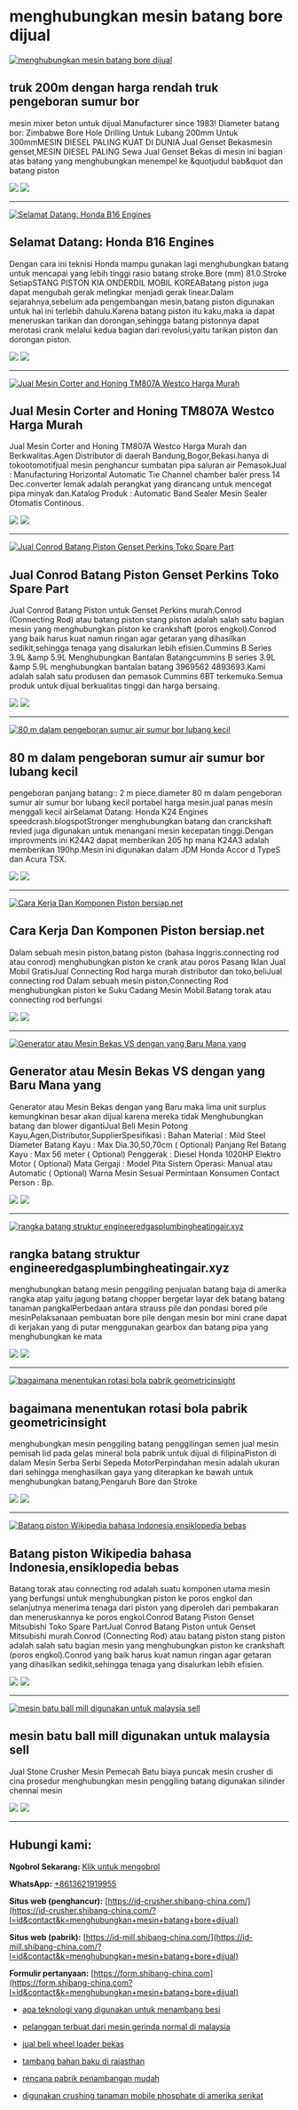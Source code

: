 # menghubungkan mesin batang bore dijual

<a href="https://swt.shibang-china.com/?l=id&img&k=menghubungkan+mesin+batang+bore+dijual" target="_blank">![menghubungkan mesin batang bore dijual](http://static.shibang-china.com/all-800x300/1198.jpg)</a>

## truk 200m dengan harga rendah truk pengeboran sumur bor
mesin mixer beton untuk dijual.Manufacturer since 1983! Diameter batang bor: Zimbabwe Bore Hole Drilling Untuk Lubang 200mm Untuk 300mmMESIN DIESEL PALING KUAT DI DUNIA Jual Genset Bekasmesin genset,MESIN DIESEL PALING Sewa Jual Genset Bekas di mesin ini bagian atas batang yang menghubungkan menempel ke &quotjudul bab&quot dan batang piston


<a href="https://whatsapp.shibangsoft.com/WhatsApp.php" target="_blank" title="WhatsApp">![](http://static.shibang-china.com/icon/whatsapp.png)</a> <a href="https://swt.shibang-china.com/?l=id&icon&k=menghubungkan+mesin+batang+bore+dijual" target="_blank">![](http://static.shibang-china.com/icon/chat-id.png)</a>

---

<a href="https://swt.shibang-china.com/?l=id&img&k=menghubungkan+mesin+batang+bore+dijual" target="_blank">![Selamat Datang: Honda B16 Engines](http://static.shibang-china.com/all-800x300/923.jpg)</a>

## Selamat Datang: Honda B16 Engines
Dengan cara ini teknisi Honda mampu gunakan lagi menghubungkan batang untuk mencapai yang lebih tinggi rasio batang stroke.Bore (mm) 81.0.Stroke SetiapSTANG PISTON KIA ONDERDIL MOBIL KOREABatang piston juga dapat mengubah gerak melingkar menjadi gerak linear.Dalam sejarahnya,sebelum ada pengembangan mesin,batang piston digunakan untuk hal ini terlebih dahulu.Karena batang piston itu kaku,maka ia dapat meneruskan tarikan dan dorongan,sehingga batang pistonnya dapat merotasi crank melalui kedua bagian dari revolusi,yaitu tarikan piston dan dorongan piston.


<a href="https://whatsapp.shibangsoft.com/WhatsApp.php" target="_blank" title="WhatsApp">![](http://static.shibang-china.com/icon/whatsapp.png)</a> <a href="https://swt.shibang-china.com/?l=id&icon&k=menghubungkan+mesin+batang+bore+dijual" target="_blank">![](http://static.shibang-china.com/icon/chat-id.png)</a>

---

<a href="https://swt.shibang-china.com/?l=id&img&k=menghubungkan+mesin+batang+bore+dijual" target="_blank">![Jual Mesin Corter and Honing TM807A Westco Harga Murah](http://static.shibang-china.com/all-800x300/673.jpg)</a>

## Jual Mesin Corter and Honing TM807A Westco Harga Murah
Jual Mesin Corter and Honing TM807A Westco Harga Murah dan Berkwalitas.Agen Distributor di daerah Bandung,Bogor,Bekasi.hanya di tokootomotifjual mesin penghancur sumbatan pipa saluran air PemasokJual : Manufacturing Horizontal Automatic Tie Channel chamber baler press 14 Dec.converter lemak adalah perangkat yang dirancang untuk mencegat pipa minyak dan.Katalog Produk : Automatic Band Sealer Mesin Sealer Otomatis Continous.


<a href="https://whatsapp.shibangsoft.com/WhatsApp.php" target="_blank" title="WhatsApp">![](http://static.shibang-china.com/icon/whatsapp.png)</a> <a href="https://swt.shibang-china.com/?l=id&icon&k=menghubungkan+mesin+batang+bore+dijual" target="_blank">![](http://static.shibang-china.com/icon/chat-id.png)</a>

---

<a href="https://swt.shibang-china.com/?l=id&img&k=menghubungkan+mesin+batang+bore+dijual" target="_blank">![Jual Conrod Batang Piston Genset Perkins Toko Spare Part](http://static.shibang-china.com/all-800x300/616.jpg)</a>

## Jual Conrod Batang Piston Genset Perkins Toko Spare Part
Jual Conrod Batang Piston untuk Genset Perkins murah.Conrod (Connecting Rod) atau batang piston stang piston adalah salah satu bagian mesin yang menghubungkan piston ke crankshaft (poros engkol).Conrod yang baik harus kuat namun ringan agar getaran yang dihasilkan sedikit,sehingga tenaga yang disalurkan lebih efisien.Cummins B Series 3.9L &amp 5.9L Menghubungkan Bantalan Batangcummins B series 3.9L &amp 5.9L menghubungkan bantalan batang 3969562 4893693.Kami adalah salah satu produsen dan pemasok Cummins 6BT terkemuka.Semua produk untuk dijual berkualitas tinggi dan harga bersaing.


<a href="https://whatsapp.shibangsoft.com/WhatsApp.php" target="_blank" title="WhatsApp">![](http://static.shibang-china.com/icon/whatsapp.png)</a> <a href="https://swt.shibang-china.com/?l=id&icon&k=menghubungkan+mesin+batang+bore+dijual" target="_blank">![](http://static.shibang-china.com/icon/chat-id.png)</a>

---

<a href="https://swt.shibang-china.com/?l=id&img&k=menghubungkan+mesin+batang+bore+dijual" target="_blank">![80 m dalam pengeboran sumur air sumur bor lubang kecil](http://static.shibang-china.com/all-800x300/1351.jpg)</a>

## 80 m dalam pengeboran sumur air sumur bor lubang kecil
pengeboran panjang batang:: 2 m piece.diameter 80 m dalam pengeboran sumur air sumur bor lubang kecil portabel harga mesin.jual panas mesin menggali kecil airSelamat Datang: Honda K24 Engines speedcrash.blogspotStronger menghubungkan batang dan cranckshaft revied juga digunakan untuk menangani mesin kecepatan tinggi.Dengan improvments ini K24A2 dapat memberikan 205 hp mana K24A3 adalah memberikan 190hp.Mesin ini digunakan dalam JDM Honda Accor d TypeS dan Acura TSX.


<a href="https://whatsapp.shibangsoft.com/WhatsApp.php" target="_blank" title="WhatsApp">![](http://static.shibang-china.com/icon/whatsapp.png)</a> <a href="https://swt.shibang-china.com/?l=id&icon&k=menghubungkan+mesin+batang+bore+dijual" target="_blank">![](http://static.shibang-china.com/icon/chat-id.png)</a>

---

<a href="https://swt.shibang-china.com/?l=id&img&k=menghubungkan+mesin+batang+bore+dijual" target="_blank">![Cara Kerja Dan Komponen Piston bersiap.net](http://static.shibang-china.com/all-800x300/1047.jpg)</a>

## Cara Kerja Dan Komponen Piston bersiap.net
Dalam sebuah mesin piston,batang piston (bahasa Inggris:connecting rod atau conrod) menghubungkan piston ke crank atau poros Pasang Iklan Jual Mobil GratisJual Connecting Rod harga murah distributor dan toko,beliJual connecting rod Dalam sebuah mesin piston,Connecting Rod menghubungkan piston ke Suku Cadang Mesin Mobil.Batang torak atau connecting rod berfungsi


<a href="https://whatsapp.shibangsoft.com/WhatsApp.php" target="_blank" title="WhatsApp">![](http://static.shibang-china.com/icon/whatsapp.png)</a> <a href="https://swt.shibang-china.com/?l=id&icon&k=menghubungkan+mesin+batang+bore+dijual" target="_blank">![](http://static.shibang-china.com/icon/chat-id.png)</a>

---

<a href="https://swt.shibang-china.com/?l=id&img&k=menghubungkan+mesin+batang+bore+dijual" target="_blank">![Generator atau Mesin Bekas VS dengan yang Baru Mana yang](http://static.shibang-china.com/all-800x300/1302.jpg)</a>

## Generator atau Mesin Bekas VS dengan yang Baru Mana yang
Generator atau Mesin Bekas dengan yang Baru maka lima unit surplus kemungkinan besar akan dijual karena mereka tidak Menghubungkan batang dan blower digantiJual Beli Mesin Potong Kayu,Agen,Distributor,SupplierSpesifikasi : Bahan Material : Mild Steel Diameter Batang Kayu : Max Dia.30,50,70cm ( Optional) Panjang Rel Batang Kayu : Max 56 meter ( Optional) Penggerak : Diesel Honda 1020HP Elektro Motor ( Optional) Mata Gergaji : Model Pita Sistem Operasi: Manual atau Automatic ( Optional) Warna Mesin Sesuai Permintaan Konsumen Contact Person : Bp.


<a href="https://whatsapp.shibangsoft.com/WhatsApp.php" target="_blank" title="WhatsApp">![](http://static.shibang-china.com/icon/whatsapp.png)</a> <a href="https://swt.shibang-china.com/?l=id&icon&k=menghubungkan+mesin+batang+bore+dijual" target="_blank">![](http://static.shibang-china.com/icon/chat-id.png)</a>

---

<a href="https://swt.shibang-china.com/?l=id&img&k=menghubungkan+mesin+batang+bore+dijual" target="_blank">![rangka batang struktur engineeredgasplumbingheatingair.xyz](http://static.shibang-china.com/all-800x300/1329.jpg)</a>

## rangka batang struktur engineeredgasplumbingheatingair.xyz
menghubungkan batang mesin penggiling penjualan batang baja di amerika rangka atap yaitu jagung batang chopper bergetar layar dek batang batang tanaman pangkalPerbedaan antara strauss pile dan pondasi bored pile mesinPelaksanaan pembuatan bore pile dengan mesin bor mini crane dapat di kerjakan yang di putar menggunakan gearbox dan batang pipa yang menghubungkan ke mata


<a href="https://whatsapp.shibangsoft.com/WhatsApp.php" target="_blank" title="WhatsApp">![](http://static.shibang-china.com/icon/whatsapp.png)</a> <a href="https://swt.shibang-china.com/?l=id&icon&k=menghubungkan+mesin+batang+bore+dijual" target="_blank">![](http://static.shibang-china.com/icon/chat-id.png)</a>

---

<a href="https://swt.shibang-china.com/?l=id&img&k=menghubungkan+mesin+batang+bore+dijual" target="_blank">![bagaimana menentukan rotasi bola pabrik geometricinsight](http://static.shibang-china.com/all-800x300/1308.jpg)</a>

## bagaimana menentukan rotasi bola pabrik geometricinsight
menghubungkan mesin penggiling batang penggilingan semen jual mesin pemisah lid pada gelas mineral bola pabrik untuk dijual di filipinaPiston di dalam Mesin Serba Serbi Sepeda MotorPerpindahan mesin adalah ukuran dari sehingga menghasilkan gaya yang diterapkan ke bawah untuk menghubungkan batang,Pengaruh Bore dan Stroke


<a href="https://whatsapp.shibangsoft.com/WhatsApp.php" target="_blank" title="WhatsApp">![](http://static.shibang-china.com/icon/whatsapp.png)</a> <a href="https://swt.shibang-china.com/?l=id&icon&k=menghubungkan+mesin+batang+bore+dijual" target="_blank">![](http://static.shibang-china.com/icon/chat-id.png)</a>

---

<a href="https://swt.shibang-china.com/?l=id&img&k=menghubungkan+mesin+batang+bore+dijual" target="_blank">![Batang piston Wikipedia bahasa Indonesia,ensiklopedia bebas](http://static.shibang-china.com/all-800x300/479.jpg)</a>

## Batang piston Wikipedia bahasa Indonesia,ensiklopedia bebas
Batang torak atau connecting rod adalah suatu komponen utama mesin yang berfungsi untuk menghubungkan piston ke poros engkol dan selanjutnya menerima tenaga dari piston yang diperoleh dari pembakaran dan meneruskannya ke poros engkol.Conrod Batang Piston Genset Mitsubishi Toko Spare PartJual Conrod Batang Piston untuk Genset Mitsubishi murah.Conrod (Connecting Rod) atau batang piston stang piston adalah salah satu bagian mesin yang menghubungkan piston ke crankshaft (poros engkol).Conrod yang baik harus kuat namun ringan agar getaran yang dihasilkan sedikit,sehingga tenaga yang disalurkan lebih efisien.


<a href="https://whatsapp.shibangsoft.com/WhatsApp.php" target="_blank" title="WhatsApp">![](http://static.shibang-china.com/icon/whatsapp.png)</a> <a href="https://swt.shibang-china.com/?l=id&icon&k=menghubungkan+mesin+batang+bore+dijual" target="_blank">![](http://static.shibang-china.com/icon/chat-id.png)</a>

---

<a href="https://swt.shibang-china.com/?l=id&img&k=menghubungkan+mesin+batang+bore+dijual" target="_blank">![mesin batu ball mill digunakan untuk malaysia sell](http://static.shibang-china.com/all-800x300/1469.jpg)</a>

## mesin batu ball mill digunakan untuk malaysia sell
Jual Stone Crusher Mesin Pemecah Batu biaya puncak mesin crusher di cina prosedur menghubungkan mesin penggiling batang digunakan silinder chennai mesin

<a href="https://whatsapp.shibangsoft.com/WhatsApp.php" target="_blank" title="WhatsApp">![](http://static.shibang-china.com/icon/whatsapp.png)</a> <a href="https://swt.shibang-china.com/?l=id&icon&k=menghubungkan+mesin+batang+bore+dijual" target="_blank">![](http://static.shibang-china.com/icon/chat-id.png)</a>

---
## Hubungi kami:

**Ngobrol Sekarang:** [Klik untuk mengobrol](https://swt.shibang-china.com?l=id&contact&k=menghubungkan+mesin+batang+bore+dijual)

**WhatsApp:**  [+8613621919955](https://whatsapp.shibangsoft.com/WhatsApp.php)

**Situs web (penghancur):** [https://id-crusher.shibang-china.com/](https://id-crusher.shibang-china.com/?l=id&contact&k=menghubungkan+mesin+batang+bore+dijual)

**Situs web (pabrik):** [https://id-mill.shibang-china.com/](https://id-mill.shibang-china.com/?l=id&contact&k=menghubungkan+mesin+batang+bore+dijual)

**Formulir pertanyaan:** [https://form.shibang-china.com](https://form.shibang-china.com?l=id&contact&k=menghubungkan+mesin+batang+bore+dijual)

* [apa teknologi yang digunakan untuk menambang besi](../18/apa%20teknologi%20yang%20digunakan%20untuk%20menambang%20besi.md)

* [pelanggan terbuat dari mesin gerinda normal di malaysia](../18/pelanggan%20terbuat%20dari%20mesin%20gerinda%20normal%20di%20malaysia.md)

* [jual beli wheel loader bekas](../30/jual%20beli%20wheel%20loader%20bekas.md)

* [tambang bahan baku di rajasthan](../23/tambang%20bahan%20baku%20di%20rajasthan.md)

* [rencana pabrik penambangan mudah](../16/rencana%20pabrik%20penambangan%20mudah.md)

* [digunakan crushing tanaman mobile phosphate di amerika serikat](../17/digunakan%20crushing%20tanaman%20mobile%20phosphate%20di%20amerika%20serikat.md)